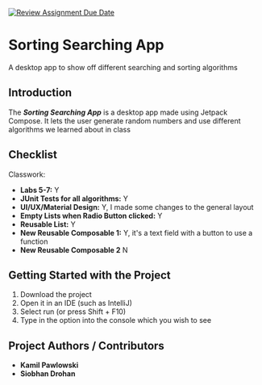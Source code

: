 [![Review Assignment Due Date](https://classroom.github.com/assets/deadline-readme-button-24ddc0f5d75046c5622901739e7c5dd533143b0c8e959d652212380cedb1ea36.svg)](https://classroom.github.com/a/3r6JzP-J)


# Sorting Searching App
A desktop app to show off different searching and sorting algorithms

## Introduction

The ***Sorting Searching App*** is a desktop app made using Jetpack Compose. It lets the user generate random numbers and use different algorithms we learned about in class

## Checklist

Classwork:
- **Labs 5-7:** Y
- **JUnit Tests for all algorithms:** Y
- **UI/UX/Material Design:** Y, I made some changes to the general layout
- **Empty Lists when Radio Button clicked:** Y
- **Reusable List:** Y
- **New Reusable Composable 1:** Y, it's a text field with a button to use a function
- **New Reusable Composable 2** N


## Getting Started with the Project

1. Download the project
2. Open it in an IDE (such as IntelliJ)
3. Select run (or press Shift + F10)
4. Type in the option into the console which you wish to see

## Project Authors / Contributors

- **Kamil Pawlowski**
- **Siobhan Drohan**
